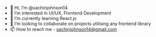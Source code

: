 - 👋 Hi, I’m @sachinjohnson14
- 👀 I’m interested in UI/UX, Frontend Development
- 🌱 I’m currently learning React.js
- 💞️ I’m looking to collaborate on projects utilising any frontend library
- 📫 How to reach me - sachinjohnson14@gmail.com

<!---
sachinjohnson14/sachinjohnson14 is a ✨ special ✨ repository because its `README.md` (this file) appears on your GitHub profile.
You can click the Preview link to take a look at your changes.
--->

